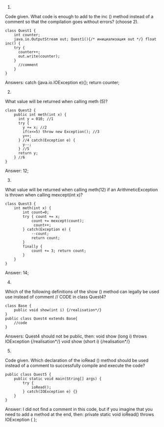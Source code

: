 1.
Code given. What code is enough to add to the inc () method instead of a comment so that the compilation goes without errors? (choose 2).

    class Quest1 {
        int counter;
        java.io.OutputStream out; Quest1(){/* инициализация out */} float inc() {
        try { 
          counter++;
          out.write(counter); 
        }
          //comment
        }
    }
Answers:
catch (java.io.IOException e){};
return counter;

2.
What value will be returned when calling meth (5)?

    class Quest2 {
        public int meth(int x) {
          int y = 010; //1
          try { 
            y += x; //2
            if(x<=5) throw new Exception(); //3
            y++; 
          } //4 catch(Exception e) { 
            y--; 
          } //5
          return y; 
        } //6
    }
Answer:
12;

3.
What value will be returned when calling meth(12) if an ArithmeticException is thrown when calling mexcept(int x)?

    class Quest3 {
        int meth(int x) {
            int count=0;
            try { count += x;
                count += mexcept(count);
                 count++;
            } catch(Exception e) {
                --count; 
                return count;
            }
            finally {
                count += 3; return count;
            } 
        }
    }
Answer:
14;

4.
Which of the following definitions of the show () method can legally be used use instead of comment // CODE in class Quest4?

    class Base {
        public void show(int i) {/realisation*/}
    }
    public class Quest4 extends Base{
        //code
    }
Answers:
Quest4 should not be public, then:
void show (long i) throws IOException {/realisation*/}
void show (short i) {/realisation*/}

5.
Code given. Which declaration of the ioRead () method should be used instead of a comment to successfully compile and execute the code?

    public class Quest5 {
        public static void main(String[] args) {
            try {
                ioRead();
            } catch(IOException e) {}
        }
    }
Answer:
I did not find a comment in this code, 
but if you imagine that you need to add a method at the end, then:
private static void ioRead() throws IOException { };
